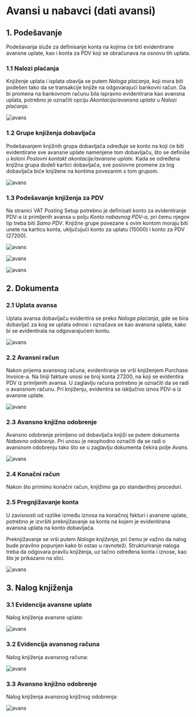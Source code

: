 # Avansi u nabavci (dati avansi)

## **1. Podešavanje**

Podešavanja služe za definisanje konta na kojima će biti evidentirane avansne uplate, kao i konta za PDV koji se obračunava na osnovu tih uplata.

### **1.1 Nalozi plaćanja**

Knjiženje uplata i isplata obavlja se putem *Naloga plaćanja*, koji mora biti podešen tako da se transakcije knjiže na odgovarajući bankovni račun. Da bi promena na bankovnom računu bila ispravno evidentirana kao avansna uplata, potrebno je označiti opciju *Akontacija/avansna uplata* u *Nalozi plaćanja*.

![avans](../assets/AvansiNabavka/avansnab1.png)

### **1.2 Grupe knjiženja dobavljača**

Podešavanjem knjižnih grupa dobavljača određuje se konto na koji će biti evidentirane sve avansne uplate namenjene tom dobavljaču, što se definiše u koloni *Poslovni kontakt akontacije/avansne uplate*. Kada se određena knjižna grupa dodeli kartici dobavljača, sve poslovne promene za tog dobavljača biće knjižene na kontima povezanim s tom grupom.

![avans](../assets/AvansiNabavka/avansnab2.png)

### **1.3 Podešavanje knjiženja za PDV**

Na stranici VAT Posting Setup potrebno je definisati konto za evidentiranje PDV-a iz primljenih avansa u polju *Konto nabavnog PDV-a*, pri čemu njegov tip treba biti *Samo PDV*. Knjižne grupe povezane s ovim kontom moraju biti unete na karticu konta, uključujući konto za uplatu (15000) i konto za PDV (27200).

![avans](../assets/AvansiNabavka/avansnab3.png)

![avans](../assets/AvansiNabavka/avansnab4.png)

![avans](../assets/AvansiNabavka/avansnab5.png)

## **2. Dokumenta**

### **2.1 Uplata avansa**

Uplata avansa dobavljaču evidentira se preko *Naloga plaćanja*, gde se bira dobavljač za kog se uplata odnosi i označava se kao avansna uplata, kako bi se evidentirala na odgovarajućem kontu.

![avans](../assets/AvansiNabavka/avansnab1.png)

### **2.2 Avansni račun**

Nakon prijema avansnog računa, evidentiranje se vrši knjiženjem Purchase Invoice-a. Na liniji fakture unosi se broj konta 27200, na koji se evidentira PDV iz primljenih avansa. U zaglavlju računa potrebno je označiti da se radi o avansnom računu. Pri knjiženju, evidentira se isključivo iznos PDV-a iz avansne uplate.

![avans](../assets/AvansiNabavka/avansnab51.png)

### **2.3 Avansno knjižno odobrenje**

Avansno odobrenje primljeno od dobavljača knjiži se putem dokumenta *Nabavno odobrenje*. Pri unosu je neophodno označiti da se radi o avansnom odobrenju tako što se u zaglavlju dokumenta čekira polje *Avans*.

![avans](../assets/AvansiNabavka/avansnab6.png)

### **2.4 Konačni račun**

Nakon što primimo konačni račun, knjižimo ga po standardnoj proceduri.

### **2.5 Pregnjižavanje konta**

U zavisnosti od razlike između iznosa na konačnoj fakturi i avansne uplate, potrebno je izvršiti preknjižavanje sa konta na kojem je evidentirana avansna uplata na konto dobavljača.  

Preknjižavanje se vrši putem *Naloga knjiženja*, pri čemu je važno da nalog bude pravilno popunjen kako bi ostao u ravnoteži. Strukturiranje naloga treba da odgovara pravilu knjiženja, uz tačno određena konta i iznose, kao što je prikazano na slici.

![avans](../assets/AvansiNabavka/avansnab7.png)

## **3. Nalog knjiženja**

### **3.1 Evidencija avansne uplate**

Nalog knjiženja avansne uplate:

![avans](../assets/AvansiNabavka/avansnab8.png)

### **3.2 Evidencija avansnog računa**

Nalog knjiženja avansnog računa:

![avans](../assets/AvansiNabavka/avansnab9.png)

### **3.3 Avansno knjižno odobrenje**

Nalog knjiženja avansnog knjižnog odobrenja:

![avans](../assets/AvansiNabavka/avansnab10.png)

